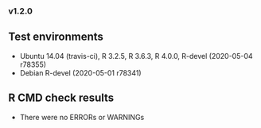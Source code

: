 
### v1.2.0

## Test environments

- Ubuntu 14.04 (travis-ci), R 3.2.5, R 3.6.3, R 4.0.0, R-devel (2020-05-04
  r78355)
- Debian R-devel (2020-05-01 r78341)

## R CMD check results

- There were no ERRORs or WARNINGs
